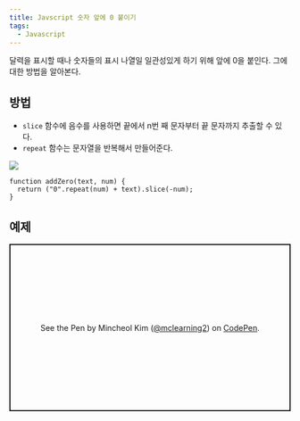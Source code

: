 ```yaml
---
title: Javscript 숫자 앞에 0 붙이기
tags:
  - Javascript
---
```


달력을 표시할 때나 숫자들의 표시 나열일 일관성있게 하기 위해 앞에 0을 붙인다. 그에 대한 방법을 알아본다.

<!--more-->

## 방법

- `slice` 함수에 음수를 사용하면 끝에서 n번 째 문자부터 끝 문자까지 추출할 수 있다.
- `repeat` 함수는 문자열을 반복해서 만들어준다.

![](/images/add-zero-in-front-of-number/210910-143402.png)

```js[test.js]
function addZero(text, num) {
  return ("0".repeat(num) + text).slice(-num);
}
```

## 예제

<p class="codepen" data-height="300" data-default-tab="js,result" data-slug-hash="xxrEZKx" data-editable="true" data-user="mclearning2" style="height: 300px; box-sizing: border-box; display: flex; align-items: center; justify-content: center; border: 2px solid; margin: 1em 0; padding: 1em;">
  <span>See the Pen <a href="https://codepen.io/mclearning2/pen/xxrEZKx">
  </a> by Mincheol Kim (<a href="https://codepen.io/mclearning2">@mclearning2</a>)
  on <a href="https://codepen.io">CodePen</a>.</span>
</p>
<script async src="https://cpwebassets.codepen.io/assets/embed/ei.js"></script>